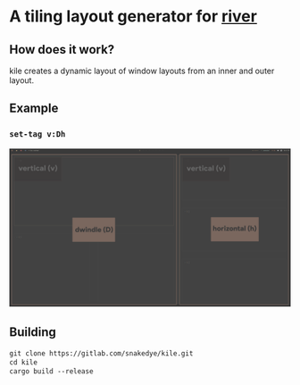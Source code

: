# A tiling layout generator for [river](https://github.com/ifreund/river)

## How does it work?

kile creates a dynamic layout of window layouts from an inner and outer layout.

## Example
### `set-tag v:Dh`

![v:Dh](/images/layout.png)

## Building

```shell
git clone https://gitlab.com/snakedye/kile.git
cd kile
cargo build --release
```
